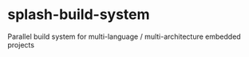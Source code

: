 # splash-build-system
Parallel build system for multi-language / multi-architecture embedded projects
